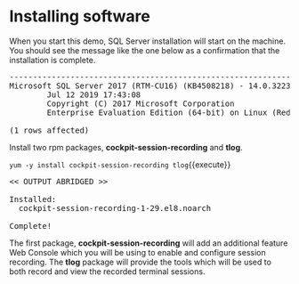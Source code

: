 # Installing software

When you start this demo, SQL Server installation will start on the machine. 
You should see the message like the one below as a confirmation that the installation 
is complete.

<pre class="file">
-----------------------------------------------------------------------------------------------------------------------------------------------------------------
Microsoft SQL Server 2017 (RTM-CU16) (KB4508218) - 14.0.3223.3 (X64)
        Jul 12 2019 17:43:08
        Copyright (C) 2017 Microsoft Corporation
        Enterprise Evaluation Edition (64-bit) on Linux (Red Hat Enterprise Linux 8.0 (Ootpa))

(1 rows affected)
</pre>

Install two rpm packages, __cockpit-session-recording__ and __tlog__.

`yum -y install cockpit-session-recording tlog`{{execute}}

<pre class="file">
<< OUTPUT ABRIDGED >>

Installed:
  cockpit-session-recording-1-29.el8.noarch                      tlog-5-1.el8.x86_64

Complete!
</pre>

The first package, __cockpit-session-recording__ will add an additional feature
Web Console which you will be using to enable and configure session recording.
The __tlog__ package will provide the tools which will be used to both record 
and view the recorded terminal sessions.


